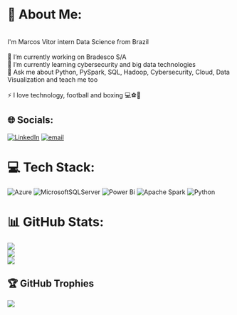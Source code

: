 # 💫 About Me:
<br>I'm Marcos Vitor intern Data Science from Brazil<br><br>🔭 I’m currently working on Bradesco S/A<br>🌱 I’m currently learning cybersecurity and big data technologies<br>💬 Ask me about Python, PySpark, SQL, Hadoop, Cybersecurity, Cloud, Data Visualization and teach me too<br><br>⚡ I love technology, football and boxing 💻⚽🥊


## 🌐 Socials:
[![LinkedIn](https://img.shields.io/badge/LinkedIn-%230077B5.svg?logo=linkedin&logoColor=white)](https://linkedin.com/in/https://www.linkedin.com/in/marcos-nascimento-686981325/) [![email](https://img.shields.io/badge/Email-D14836?logo=gmail&logoColor=white)](mailto:marcos.vnascimento0@gmail.com) 

# 💻 Tech Stack:
![Azure](https://img.shields.io/badge/azure-%230072C6.svg?style=for-the-badge&logo=microsoftazure&logoColor=white) ![MicrosoftSQLServer](https://img.shields.io/badge/Microsoft%20SQL%20Server-CC2927?style=for-the-badge&logo=microsoft%20sql%20server&logoColor=white) ![Power Bi](https://img.shields.io/badge/power_bi-F2C811?style=for-the-badge&logo=powerbi&logoColor=black) ![Apache Spark](https://img.shields.io/badge/Apache%20Spark-FDEE21?style=for-the-badge&logo=apachespark&logoColor=black) ![Python](https://img.shields.io/badge/python-3670A0?style=for-the-badge&logo=python&logoColor=ffdd54)
# 📊 GitHub Stats:
![](https://github-readme-stats.vercel.app/api?username=mrblackp&theme=dark&hide_border=false&include_all_commits=false&count_private=false)<br/>
![](https://nirzak-streak-stats.vercel.app/?user=mrblackp&theme=dark&hide_border=false)<br/>
![](https://github-readme-stats.vercel.app/api/top-langs/?username=mrblackp&theme=dark&hide_border=false&include_all_commits=false&count_private=false&layout=compact)

## 🏆 GitHub Trophies
![](https://github-profile-trophy.vercel.app/?username=mrblackp&theme=radical&no-frame=false&no-bg=true&margin-w=4)

<!-- Proudly created with GPRM ( https://gprm.itsvg.in ) -->
